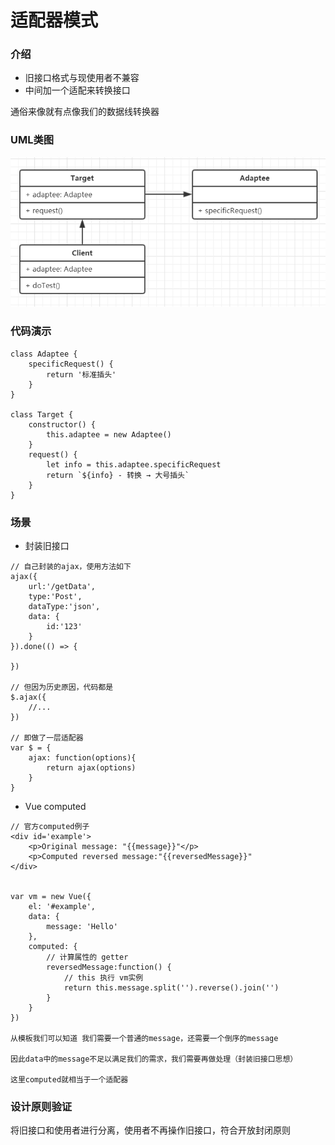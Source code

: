 # 适配器模式

### 介绍
- 旧接口格式与现使用者不兼容
- 中间加一个适配来转换接口

通俗来像就有点像我们的数据线转换器

### UML类图
<img src='./images/适配器模式.png'>

### 代码演示
```
class Adaptee {
    specificRequest() {
        return '标准插头'
    }
}

class Target {
    constructor() {
        this.adaptee = new Adaptee()
    }
    request() {
        let info = this.adaptee.specificRequest
        return `${info} - 转换 → 大号插头`
    }
}
```

### 场景
- 封装旧接口
```
// 自己封装的ajax，使用方法如下
ajax({
    url:'/getData',
    type:'Post',
    dataType:'json',
    data: {
        id:'123'
    }
}).done(() => {

})

// 但因为历史原因，代码都是
$.ajax({
    //...
})

// 即做了一层适配器
var $ = {
    ajax: function(options){
        return ajax(options)
    }
}
```
- Vue computed
```
// 官方computed例子
<div id='example'>
    <p>Original message: "{{message}}"</p>
    <p>Computed reversed message:"{{reversedMessage}}"
</div>


var vm = new Vue({
    el: '#example',
    data: {
        message: 'Hello'
    },
    computed: {
        // 计算属性的 getter
        reversedMessage:function() {
            // this 执行 vm实例
            return this.message.split('').reverse().join('')
        }
    }
})

从模板我们可以知道 我们需要一个普通的message，还需要一个倒序的message

因此data中的message不足以满足我们的需求，我们需要再做处理（封装旧接口思想）

这里computed就相当于一个适配器
```

### 设计原则验证
将旧接口和使用者进行分离，使用者不再操作旧接口，符合开放封闭原则